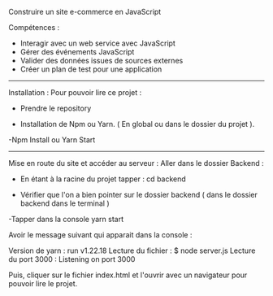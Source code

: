 Construire un site e-commerce en JavaScript 

Compétences : 

-  Interagir avec un web service avec JavaScript
-  Gérer des événements JavaScript 
-  Valider des données issues de sources externes 
-  Créer un plan de test pour une application 

----------------------------------------------------------------------------

Installation : 
Pour pouvoir lire ce projet : 

- Prendre le repository

- Installation de Npm ou Yarn.  ( En global ou dans le dossier du projet ). 

-Npm Install ou Yarn Start

----------------------------------------------------------------------------

Mise en route du site et accéder au serveur : 
Aller dans le dossier Backend :

- En étant à la racine du projet  tapper :  cd backend

- Vérifier que l'on a bien pointer sur le dossier backend ( dans le dossier backend dans le terminal )

-Tapper dans la console yarn start
 
Avoir le message suivant qui apparait dans la console : 

Version de yarn  : run v1.22.18
Lecture du fichier : $ node server.js
Lecture du port 3000 : Listening on port 3000

Puis, cliquer sur le fichier index.html  et l'ouvrir avec un navigateur pour pouvoir lire le projet. 


